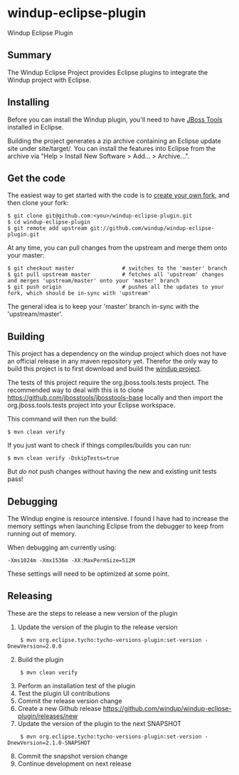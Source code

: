 windup-eclipse-plugin
=====================

Windup Eclipse Plugin

## Summary

The Windup Eclipse Project provides Eclipse plugins to integrate the Windup project with Eclipse.

## Installing

Before you can install the Windup plugin, you'll need to have [JBoss Tools](http://tools.jboss.org/downloads/) installed in Eclipse.

Building the project generates a zip archive containing an Eclipse update site under site/target/. You can install the features into Eclipse from the archive via "Help > Install New Software > Add... > Archive...".

## Get the code

The easiest way to get started with the code is to [create your own fork](http://help.github.com/forking/), 
and then clone your fork:

    $ git clone git@github.com:<you>/windup-eclipse-plugin.git
    $ cd windup-eclipse-plugin
    $ git remote add upstream git://github.com/windup/windup-eclipse-plugin.git
	
At any time, you can pull changes from the upstream and merge them onto your master:

    $ git checkout master               # switches to the 'master' branch
    $ git pull upstream master          # fetches all 'upstream' changes and merges 'upstream/master' onto your 'master' branch
    $ git push origin                   # pushes all the updates to your fork, which should be in-sync with 'upstream'

The general idea is to keep your 'master' branch in-sync with the
'upstream/master'.

## Building

This project has a dependency on the windup project which does not have an official release in any maven repository yet.
Therefor the only way to build this project is to first download and build the [windup project](https://github.com/windup/windup).

The tests of this project require the org.jboss.tools.tests project. The recommended way to deal with this is
to clone https://github.com/jbosstools/jbosstools-base locally and then import the org.jboss.tools.tests project into your Eclipse workspace.

This command will then run the build:

    $ mvn clean verify

If you just want to check if things compiles/builds you can run:

    $ mvn clean verify -DskipTests=true

But *do not* push changes without having the new and existing unit tests pass!

## Debugging

The Windup engine is resource intensive.  I found I have had to increase the memory settings when
launching Eclipse from the debugger to keep from running out of memory.

When debugging am currently using:
	
    -Xms1024m -Xmx1536m -XX:MaxPermSize=512M

These settings will need to be optimized at some point.

## Releasing

These are the steps to release a new version of the plugin

1. Update the version of the plugin to the release version
```
    $ mvn org.eclipse.tycho:tycho-versions-plugin:set-version -DnewVersion=2.0.0
```
2. Build the plugin
```
    $ mvn clean verify
```
3. Perform an installation test of the plugin
4. Test the plugin UI contributions
5. Commit the release version change
6. Create a new Github release https://github.com/windup/windup-eclipse-plugin/releases/new
7. Update the version of the plugin to the next SNAPSHOT
```
    $ mvn org.eclipse.tycho:tycho-versions-plugin:set-version -DnewVersion=2.1.0-SNAPSHOT
```
8. Commit the snapshot version change
9. Continue development on next release
